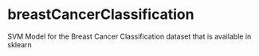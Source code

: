 # breastCancerClassification

SVM Model for the Breast Cancer Classification dataset that is available in sklearn

